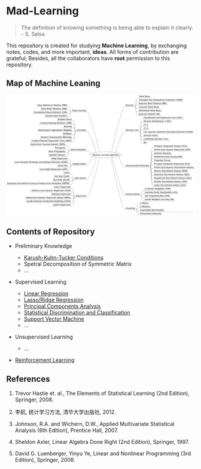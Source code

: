 # Mad-Learning

> The definition of knowing something is being able to explain it clearly. - S. Salsa

This repository is created for studying **Machine Learning**, by exchanging notes, codes, and more important, **ideas**. All forms of contribution are grateful; Besides, all the collaborators have **root** permission to this repository.

## Map of Machine Leaning

![Guideline of ML](IMG/ML_MAP.png)

## Contents of Repository

- Preliminary Knowledge
  - [Karush-Kuhn-Tucker Conditions](/KKT)
  - Spetral Decomposition of Symmetric Matrix
  - ...

- Supervised Learning
  - [Linear Regression](/LINEAR-REGRESSION)
  - [Lasso/Ridge Regression](/LRR)
  - [Principal Components Analysis](/PCA)
  - [Statistical Discrimination and Classification](/LDA-QDA)
  - [Support Vector Machine](/SVM)
  - ...

- Unsupervised Learning
  - ...

- [Reinforcement Learning](/RL)

## References

1. Trevor Hastie et. al., The Elements of Statistical Learning (2nd Edition), Springer, 2008.

2. 李航, 统计学习方法, 清华大学出版社, 2012.

3. Johnson, R.A. and Wichern, D.W., Applied Multivariate Statistical Analysis (6th Edition), Prentice Hall, 2007.

4. Sheldon Axler, Linear Algebra Done Right (2nd Edition), Springer, 1997.

5. David G. Luenberger, Yinyu Ye, Linear and Nonlinear Programming (3rd Edition), Springer, 2008.